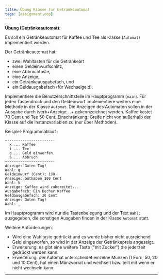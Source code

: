 ```yaml
---
title: Übung Klasse für Getränkeautomat
tags: [assignment,oop]
---
```




**Übung (Getränkeautomat):**

Es soll ein Getränkeautomat für Kaffee und Tee als Klasse (`Automat`) implementiert werden.

Der Getränkeautomat hat: 

- zwei Wahltasten für die Getränkeart
- einen Geldeinwurfschlitz,
- eine Abbruchtaste,
- eine Anzeige,
- ein Getränkeausgabefach, und
- ein Geldausgabefach (für Wechselgeld).

Implementiere die Benutzerschnittstelle im Hauptprogramm (`main`). Für jeden Tastendruck und den Geldeinwurf implementiere weiters eine Methode in der Klasse `Automat`. Die Anzeigen des Automaten sollen in der Ausgabe durch \verb+Anzeige:...+ gekennzeichnet werden. Kaffee kostet 70 Cent und Tee 50 Cent. Einschränkung: Greife nicht von außerhalb der Klasse auf die Instanzvariablen zu (nur über Methoden).

Beispiel-Programmablauf :

```
–----------------------
  k ... Kaffee
  t ... Tee
  g ... Geld einwerfen
  a ... Abbruch
–----------------------
Anzeige: Guten Tag!
Wahl: g
Geldeinwurf (Cent): 100
Anzeige: Guthaben 100 Cent
Wahl: k
Anzeige: Kaffee wird zubereitet...
Ausgabefach: Ein Becher Kaffee
Geldausgabefach: 30 Cent
Anzeige: Guten Tag!
Wahl: _
```




Im Hauptprogramm wird nur die Tastenbelegung und der Text `Wahl:` ausgegeben, die sonstigen Ausgaben finden in der Klasse `Automat` statt.

Weitere Anforderungen:

- Wird eine Wahltaste gedrückt und es wurde bisher nicht ausreichend Geld eingeworfen, so wird in der Anzeige der Getränkepreis angezeigt.
- Erweiterung: es gibt eine weitere Taste ("mit Zucker") die jederzeit gedrückt werden kann.
- Erweiterung: der Automat unterscheidet einzelne Münzen (1 Euro, 50, 20 und 10 Cent), hat einen Münzvorrat und wechselt bzw. teilt mit wenn er nicht wechseln kann.


---





